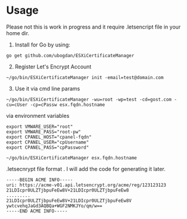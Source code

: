 
# Usage
Please not this is work in progress and it require .letsencript file in your home dir.  

1. Install for Go by using:
```
go get github.com/ubogdan/ESXiCertificateManager
```

2. Register Let's Encrypt Account
```
~/go/bin/ESXiCertificateManager init -email=test@domain.com
```

3. Use it 
via cmd line params
```
~/go/bin/ESXiCertificateManager -wu=root -wp=test -cd=gost.com -cu=cUser -cp=cPassw esx.fqdn.hostname
```

via environment variables
```
export VMWARE_USER="root"
export VMWARE_PASS="root-pw"
export CPANEL_HOST="cpanel-fqdn"
export CPANEL_USER="cpUsername"
export CPANEL_PASS="cpPassword"

~/go/bin/ESXiCertificateManager esx.fqdn.hostname
```

.letsecnrypt file format . I will add the code for generating it later. 
```
-----BEGIN ACME INFO-----
uri: https://acme-v01.api.letsencrypt.org/acme/reg/123123123
21LDIcpr0ULZTjbpuFeEw8V+21LDIcpr0ULZTjbpuFeEw8
.........
21LDIcpr0ULZTjbpuFeEw8V+21LDIcpr0ULZTjbpuFeEw8V
ywtcvehqJaGd3AQBQa+WGF2NMKJYo/qm/w==
-----END ACME INFO-----
```
